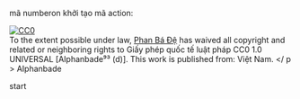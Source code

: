 mã numberon
khởi tạo mã
action:<p xmlns:dct="http://purl.org/dc/terms/" xmlns:vcard="http://www.w3.org/2001/vcard-rdf/3.0#">
  <a rel="license"
     href="http://creativecommons.org/publicdomain/zero/1.0/">
    <img src="http://i.creativecommons.org/p/zero/1.0/88x31.png" style="border-style: none;" alt="CC0" />
  </a>
  <br />
  To the extent possible under law,
  <a rel="dct:publisher"
     href="https://docs.github.com">
    <span property="dct:title">Phan Bá Đệ</span></a>
  has waived all copyright and related or neighboring rights to
  <span property="dct:title">Giấy phép quốc tế luật pháp CC0 1.0 UNIVERSAL  [AIphanbade⁹³ (d)]</span>.
This work is published from:
<span property="vcard:Country" datatype="dct:ISO3166"
      content="VN" about="https://docs.github.com">
  Việt Nam</span>.
</   p   >
AIphanbade

start
